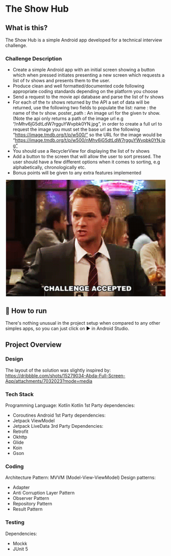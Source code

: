 # The Show Hub

## What is this?

The Show Hub is a simple Android app developed for a technical interview challenge.

### Challenge Description

- Create a simple Android app with an initial screen showing a button which when pressed initiates presenting a new screen which requests a list of tv shows and presents them to the user.
- Produce clean and well formatted/documented code following appropriate coding standards depending on the platform you choose
- Send a request to the movie api database and parse the list of tv shows
- For each of the tv shows returned by the API a set of data will be returned, use the following two fields to populate the list: name : the name of the tv show. poster_path : An image url for the given tv show. (Note the api only returns a path of the image url e.g “/nMhv6jG5dtLdW7rgguYWvpbk0YN.jpg”, in order to create a full url to request the image you must set the base url as the following “https://image.tmdb.org/t/p/w500/” so the URL for the image would be “https://image.tmdb.org/t/p/w500/nMhv6jG5dtLdW7rgguYWvpbk0YN.jpg”
- You should use a RecyclerView for displaying the list of tv shows
- Add a button to the screen that will allow the user to sort pressed. The user should have a few different options when it comes to sorting, e.g alphabetically, chronologically etc.
- Bonus points will be given to any extra features implemented

<p align="center">
  <img src="challenge.gif" alt="Challenge accepted gif"/>
</p>

## :running: How to run

There's nothing unusual in the project setup when compared to any other simples apps, so you can just click on :arrow_forward: in Android Studio.

## Project Overview

### Design

The layout of the solution was slightly inspired by: https://dribbble.com/shots/15279034-Abda-Full-Screen-App/attachments/7032023?mode=media

### Tech Stack

Programming Language: Kotlin
Kotlin 1st Party dependencies:
- Coroutines
Android 1st Party dependencies:
- Jetpack ViewModel
- Jetpack LiveData
3rd Party Dependencies:
- Retrofit
- Okhttp
- Glide
- Koin
- Gson

### Coding

Architecture Pattern: MVVM (Model-View-ViewModel)
Design patterns:
- Adapter
- Anti Corruption Layer Pattern
- Observer Pattern
- Repository Pattern
- Result Pattern

### Testing

Dependencies:
- Mockk
- JUnit 5
